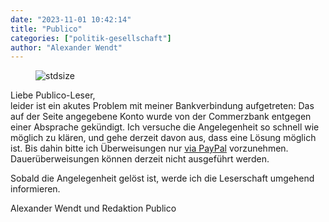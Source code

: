 ```yaml
---
date: "2023-11-01 10:42:14"
title: "Publico"
categories: ["politik-gesellschaft"]
author: "Alexander Wendt"
---
```



<figure>
<img src="https://www.publicomag.com/wp-content/uploads/2023/11/Publico-logo.jpg" alt=stdsize>
</figure>


Liebe Publico-Leser,<br>
leider ist ein akutes Problem mit meiner Bankverbindung aufgetreten: Das auf der Seite angegebene Konto wurde von der Commerzbank entgegen einer Absprache gekündigt. Ich versuche die Angelegenheit so schnell wie möglich zu klären, und gehe derzeit davon aus, dass eine Lösung möglich ist. Bis dahin bitte ich Überweisungen nur <a href="https://www.paypal.com/paypalme/PublicoMag">via PayPal</a> vorzunehmen. Dauerüberweisungen können derzeit nicht ausgeführt werden.

Sobald die Angelegenheit gelöst ist, werde ich die Leserschaft umgehend informieren.

Alexander Wendt und Redaktion Publico


